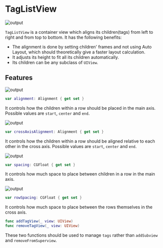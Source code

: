 # TagListView

![output](https://user-images.githubusercontent.com/1002964/227971049-ace421f6-8952-4e4a-87d1-6de82a585490.gif)

`TagListView` is a container view which aligns its children(tags) from left to right and from top to bottom. It has the following benefits:
- The alignment is done by setting children' frames and not using Auto Layout, which should theoretically give a faster layout calculation.
- It adjusts its height to fit all its children automatically.
- Its children can be any subclass of `UIView`.

## Features

![output](https://user-images.githubusercontent.com/1002964/228303631-2392e511-08ff-45d4-b24d-cf2bdf047662.gif)
```swift
var alignment: Alignment { get set }
```
It controls how the children within a row should be placed in the main axis. Possible values are `start`, `center` and `end`.


![output](https://user-images.githubusercontent.com/1002964/228305746-e6854893-5921-4e7a-b059-4b0eb5ee7812.gif)
```swift
var crossAxisAlignment: Alignment { get set }
```
It controls how the children within a row should be aligned relative to each other in the cross axis. Possible values are `start`, `center` and `end`.


![output](https://user-images.githubusercontent.com/1002964/228308389-1357bb9c-5676-454a-8f91-a1f44acfa702.gif)
```swift
var spacing: CGFloat { get set }
```
It controls how much space to place between children in a row in the main axis.


![output](https://user-images.githubusercontent.com/1002964/228309221-ed8414ac-477c-44f6-bc9e-8684b9a7b156.gif)
```swift
var rowSpacing: CGFloat { get set }
```
It controls how much space to place between the rows themselves in the cross axis.


```swift
func addTagView(_ view: UIView)
func removeTagView(_ view: UIView)
```
These two functions should be used to manage `tags` rather than `addSubview` and `removeFromSuperview`.
